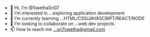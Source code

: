 - 👋 Hi, I’m @SwethaSri07
- 👀 I’m interested in ...exploring application development
- 🌱 I’m currently learning ...HTML/CSS/JAVASCRIPT/REACT/NODE
- 💞️ I’m looking to collaborate on ...web dev projects
- 📫 How to reach me ...sri7swetha@gmail.com

<!---
SwethaSri07/SwethaSri07 is a ✨ special ✨ repository because its `README.md` (this file) appears on your GitHub profile.
You can click the Preview link to take a look at your changes.
--->
